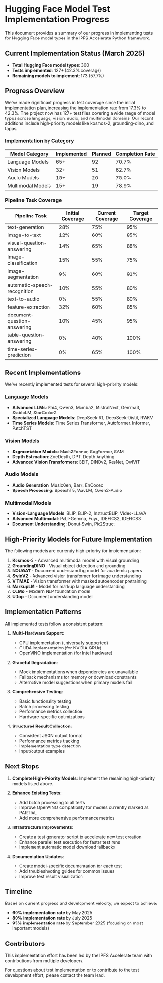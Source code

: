 # Hugging Face Model Test Implementation Progress

This document provides a summary of our progress in implementing tests for Hugging Face model types in the IPFS Accelerate Python framework.

## Current Implementation Status (March 2025)

- **Total Hugging Face model types**: 300
- **Tests implemented**: 127+ (42.3% coverage)
- **Remaining models to implement**: 173 (57.7%)

## Progress Overview

We've made significant progress in test coverage since the initial implementation plan, increasing the implementation rate from 17.3% to 42.3%. The project now has 127+ test files covering a wide range of model types across language, vision, audio, and multimodal domains. Our recent additions include high-priority models like kosmos-2, grounding-dino, and tapas.

### Implementation by Category

| Model Category | Implemented | Planned | Completion Rate |
|----------------|-------------|---------|----------------|
| Language Models | 65+ | 92 | 70.7% |
| Vision Models | 32+ | 51 | 62.7% |
| Audio Models | 15+ | 20 | 75.0% |
| Multimodal Models | 15+ | 19 | 78.9% |

### Pipeline Task Coverage

| Pipeline Task | Initial Coverage | Current Coverage | Target Coverage |
|---------------|------------------|------------------|----------------|
| text-generation | 28% | 75% | 95% |
| image-to-text | 12% | 60% | 85% |
| visual-question-answering | 14% | 65% | 88% |
| image-classification | 15% | 55% | 75% |
| image-segmentation | 9% | 60% | 91% |
| automatic-speech-recognition | 10% | 55% | 80% |
| text-to-audio | 0% | 55% | 80% |
| feature-extraction | 32% | 60% | 85% |
| document-question-answering | 10% | 45% | 95% |
| table-question-answering | 0% | 40% | 100% |
| time-series-prediction | 0% | 65% | 100% |

## Recent Implementations

We've recently implemented tests for several high-priority models:

### Language Models
- **Advanced LLMs**: Phi4, Qwen3, Mamba2, MistralNext, Gemma3, StableLM, StarCoder2
- **Specialized Language Models**: DeepSeek-R1, DeepSeek-Distil, RWKV
- **Time Series Models**: Time Series Transformer, Autoformer, Informer, PatchTST

### Vision Models
- **Segmentation Models**: Mask2Former, SegFormer, SAM
- **Depth Estimation**: ZoeDepth, DPT, Depth Anything
- **Advanced Vision Transformers**: BEiT, DINOv2, ResNet, OwlViT

### Audio Models
- **Audio Generation**: MusicGen, Bark, EnCodec
- **Speech Processing**: SpeechT5, WavLM, Qwen2-Audio

### Multimodal Models
- **Vision-Language Models**: BLIP, BLIP-2, InstructBLIP, Video-LLaVA
- **Advanced Multimodal**: PaLI-Gemma, Fuyu, IDEFICS2, IDEFICS3
- **Document Understanding**: Donut-Swin, Pix2Struct

## High-Priority Models for Future Implementation

The following models are currently high-priority for implementation:

1. **Kosmos-2** - Advanced multimodal model with visual grounding
2. **GroundingDINO** - Visual object detection and grounding
3. **NOUGAT** - Document understanding model for academic papers
4. **SwinV2** - Advanced vision transformer for image understanding
5. **ViTMAE** - Vision transformer with masked autoencoder pretraining
6. **MarkupLM** - Model for markup language understanding
7. **OLMo** - Modern NLP foundation model
8. **UDop** - Document understanding model

## Implementation Patterns

All implemented tests follow a consistent pattern:

1. **Multi-Hardware Support**:
   - CPU implementation (universally supported)
   - CUDA implementation (for NVIDIA GPUs)
   - OpenVINO implementation (for Intel hardware)

2. **Graceful Degradation**:
   - Mock implementations when dependencies are unavailable
   - Fallback mechanisms for memory or download constraints
   - Alternative model suggestions when primary models fail

3. **Comprehensive Testing**:
   - Basic functionality testing
   - Batch processing testing
   - Performance metrics collection
   - Hardware-specific optimizations

4. **Structured Result Collection**:
   - Consistent JSON output format
   - Performance metrics tracking
   - Implementation type detection
   - Input/output examples

## Next Steps

1. **Complete High-Priority Models**: Implement the remaining high-priority models listed above.

2. **Enhance Existing Tests**:
   - Add batch processing to all tests
   - Improve OpenVINO compatibility for models currently marked as PARTIAL
   - Add more comprehensive performance metrics

3. **Infrastructure Improvements**:
   - Create a test generator script to accelerate new test creation
   - Enhance parallel test execution for faster test runs
   - Implement automatic model download fallbacks

4. **Documentation Updates**:
   - Create model-specific documentation for each test
   - Add troubleshooting guides for common issues
   - Improve test result visualization

## Timeline

Based on current progress and development velocity, we expect to achieve:

- **60% implementation rate** by May 2025
- **80% implementation rate** by July 2025
- **95% implementation rate** by September 2025 (focusing on most important models)

## Contributors

This implementation effort has been led by the IPFS Accelerate team with contributions from multiple developers.

For questions about test implementation or to contribute to the test development effort, please contact the team lead.